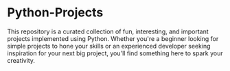 # Python-Projects
This repository is a curated collection of fun, interesting, and important projects implemented using Python. Whether you're a beginner looking for simple projects to hone your skills or an experienced developer seeking inspiration for your next big project, you'll find something here to spark your creativity.

